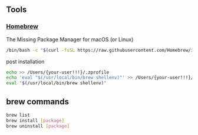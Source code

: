 ## Tools
### [Homebrew](https://brew.sh/)
The Missing Package Manager for macOS (or Linux)

```bash
/bin/bash -c "$(curl -fsSL https://raw.githubusercontent.com/Homebrew/install/HEAD/install.sh)"
```
post installation
```bash 
echo >> /Users/{your-user!!!}/.zprofile
echo 'eval "$(/usr/local/bin/brew shellenv)"' >> /Users/{your-user!!!}/.zprofile
eval "$(/usr/local/bin/brew shellenv)"
```

## brew commands
```bash 
brew list 
brew install [package]
brew uninstall [package]
```
